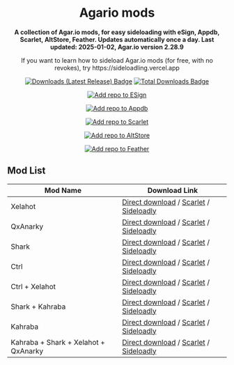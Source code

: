 <!-- README.md is generated via README_template.md. Do not modify README.md manually. -->
<h1 align="center">Agario mods</h1>

<p align="center"><strong>A collection of Agar.io mods, for easy sideloading with eSign, Appdb, Scarlet, AltStore, Feather. Updates automatically once a day. Last updated: 2025-01-02, Agar.io version 2.28.9</strong></p>
<p align="center">If you want to learn how to sideload Agar.io mods (for free, with no revokes), try https://sideloadling.vercel.app</p>

<p align="center">
    <a href="https://github.com/FR-FFT/AgarioMods/releases/latest"><img src="https://img.shields.io/github/downloads/FR-FFT/AgarioMods/latest/total?color=%23007BFF&label=Downloads%20(Latest%20Release)" alt="Downloads (Latest Release) Badge"></a>
    <a href="https://github.com/FR-FFT/AgarioMods/releases"><img src="https://img.shields.io/github/downloads/FR-FFT/AgarioMods/total?color=%23007BFF&label=Total%20Downloads" alt="Total Downloads Badge"></a>
</p>

<p align="center">
    <a href="https://fwuf.in/#/esign://addsource?url=https://raw.githubusercontent.com/FR-FFT/AgarioMods/main/esign_repo.json">
    <img src="https://img.shields.io/badge/Add%20repo%20to%20ESign-%20blue?style=for-the-badge&color=1e90ff" alt="Add repo to ESign">
  </a>
</p>

<p align="center">
    <a href="https://appdb.to/repos/import?url=https://raw.githubusercontent.com/FR-FFT/AgarioMods/main/esign_repo.json">
    <img src="https://img.shields.io/badge/Add%20repo%20to%20Appdb-%20blue?style=for-the-badge&color=0048ba" alt="Add repo to Appdb">
  </a>
</p>

<p align="center">
    <a href="https://fwuf.in/#/scarlet://repo=https://raw.githubusercontent.com/FR-FFT/AgarioMods/main/scarlet_repo.json">
    <img src="https://img.shields.io/badge/Add%20repo%20to%20Scarlet-%20red?style=for-the-badge&color=ff0000" alt="Add repo to Scarlet">
  </a>
</p>

<p align="center">
    <a href="https://fwuf.in/#/altstore://source?url=https://raw.githubusercontent.com/FR-FFT/AgarioMods/main/esign_repo.json">
    <img src="https://img.shields.io/badge/Add%20repo%20to%20AltStore-%202E7E85?style=for-the-badge&color=2E7E85" alt="Add repo to AltStore">
  </a>
</p>

<p align="center">
    <a href="https://fwuf.in/#/feather://source/https://raw.githubusercontent.com/FR-FFT/AgarioMods/main/esign_repo.json">
    <img src="https://img.shields.io/badge/Add%20repo%20to%20Feather-%20blue?style=for-the-badge&color=808BF8" alt="Add repo to Feather">
  </a>
</p>


<!-- <p align="center">
    <a href="https://fwuf.in/#/sideloadly:https://github.com/FR-FFT/AgarioMods/releases/download/2.28.9/AgarMod_2.28.9.ipa">
    <img src="https://img.shields.io/badge/Sideload%20with%20Sideloadly-%2016CDC4?style=for-the-badge&color=16CDC4" alt="Sideload with Sideloadly">
  </a>
</p> -->

## Mod List

| Mod Name | Download Link |
|----------|---------------|
| Xelahot | [Direct download](https://github.com/FR-FFT/AgarioMods/releases/download/v2.28.9/Xelahot.ipa) / [Scarlet](https://fwuf.in/#/scarlet://install=https://github.com/FR-FFT/AgarioMods/releases/download/v2.28.9/Xelahot.ipa) / [Sideloadly](https://fwuf.in/#/sideloadly:https://github.com/FR-FFT/AgarioMods/releases/download/v2.28.9/Xelahot.ipa) |
| QxAnarky | [Direct download](https://github.com/FR-FFT/AgarioMods/releases/download/v2.28.9/QxAnarky.ipa) / [Scarlet](https://fwuf.in/#/scarlet://install=https://github.com/FR-FFT/AgarioMods/releases/download/v2.28.9/QxAnarky.ipa) / [Sideloadly](https://fwuf.in/#/sideloadly:https://github.com/FR-FFT/AgarioMods/releases/download/v2.28.9/QxAnarky.ipa) |
| Shark | [Direct download](https://github.com/FR-FFT/AgarioMods/releases/download/v2.28.9/Shark.ipa) / [Scarlet](https://fwuf.in/#/scarlet://install=https://github.com/FR-FFT/AgarioMods/releases/download/v2.28.9/Shark.ipa) / [Sideloadly](https://fwuf.in/#/sideloadly:https://github.com/FR-FFT/AgarioMods/releases/download/v2.28.9/Shark.ipa) |
| Ctrl | [Direct download](https://github.com/FR-FFT/AgarioMods/releases/download/v2.28.9/Ctrl.ipa) / [Scarlet](https://fwuf.in/#/scarlet://install=https://github.com/FR-FFT/AgarioMods/releases/download/v2.28.9/Ctrl.ipa) / [Sideloadly](https://fwuf.in/#/sideloadly:https://github.com/FR-FFT/AgarioMods/releases/download/v2.28.9/Ctrl.ipa) |
| Ctrl + Xelahot | [Direct download](https://github.com/FR-FFT/AgarioMods/releases/download/v2.28.9/Ctrl.%2B.Xelahot.ipa) / [Scarlet](https://fwuf.in/#/scarlet://install=https://github.com/FR-FFT/AgarioMods/releases/download/v2.28.9/Ctrl.%2B.Xelahot.ipa) / [Sideloadly](https://fwuf.in/#/sideloadly:https://github.com/FR-FFT/AgarioMods/releases/download/v2.28.9/Ctrl.%2B.Xelahot.ipa) |
| Shark + Kahraba | [Direct download](https://github.com/FR-FFT/AgarioMods/releases/download/v2.28.9/Shark.%2B.Kahraba.ipa) / [Scarlet](https://fwuf.in/#/scarlet://install=https://github.com/FR-FFT/AgarioMods/releases/download/v2.28.9/Shark.%2B.Kahraba.ipa) / [Sideloadly](https://fwuf.in/#/sideloadly:https://github.com/FR-FFT/AgarioMods/releases/download/v2.28.9/Shark.%2B.Kahraba.ipa) |
| Kahraba | [Direct download](https://github.com/FR-FFT/AgarioMods/releases/download/v2.28.9/Kahraba.ipa) / [Scarlet](https://fwuf.in/#/scarlet://install=https://github.com/FR-FFT/AgarioMods/releases/download/v2.28.9/Kahraba.ipa) / [Sideloadly](https://fwuf.in/#/sideloadly:https://github.com/FR-FFT/AgarioMods/releases/download/v2.28.9/Kahraba.ipa) |
| Kahraba + Shark + Xelahot + QxAnarky | [Direct download](https://github.com/FR-FFT/AgarioMods/releases/download/v2.28.9/Kahraba.%2B.Shark.%2B.Xelahot.%2B.QxAnarky.ipa) / [Scarlet](https://fwuf.in/#/scarlet://install=https://github.com/FR-FFT/AgarioMods/releases/download/v2.28.9/Kahraba.%2B.Shark.%2B.Xelahot.%2B.QxAnarky.ipa) / [Sideloadly](https://fwuf.in/#/sideloadly:https://github.com/FR-FFT/AgarioMods/releases/download/v2.28.9/Kahraba.%2B.Shark.%2B.Xelahot.%2B.QxAnarky.ipa) |